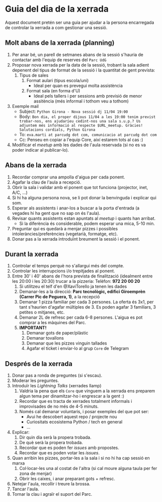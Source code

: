 # Guia del dia de la xerrada

Aquest document pretén ser una guia per ajudar a la persona encarregada de controlar la xerrada a com gestionar una sessió.

## Molt abans de la xerrada (planning)
1. Per anar bé, un parell de setmanes abans de la sessió s'hauria de contactar amb l'equip de reserves del `Parc UdG`
2. Proposar nova xerrada per la data de la sessió, trobant la sala adient depenent del tipus de format de la sessió i la quantitat de gent prevista:
    1. Tipus de sales
        1. Format aulari (tipus escola/uni)
            - Ideal per quan es prevegui molta assistència
        2. Format sala (en forma d'U)
            - Ideal pels tallers i per sessions amb previsió de menor assitència (més informal i tothom veu a tothom)
2. Exemple mail
    - Subject: `Python Girona - Nova sessió dj 11/04 19:00`
    - Body: `Bon dia, el proper dijous 11/04 a les 19:00 tenim previst trobar-nos, ens ajudaríeu cedint-nos una sala s.u.p.? Us adjuntem més informació al respecte $URL_meetup. Gràcies! Salutacions cordials, Python Girona`
    - To: `eva.marti at parcudg dot com, comunicacio at parcudg dot com`
    - Cc: Penseu en copiar a l'equip Core, així estarem tots al cas :)
3. Modificar el _meetup_ amb les dades de l'aula reservada (si no es va poder indicar al publicar-lo).

## Abans de la xerrada
1. Recordar comprar una ampolla d'aigua per cada ponent.
2. Agafar la clau de l'aula a recepció.
3. Obrir la sala i validar amb el ponent que tot funciona (projector, inet, A/C, ...)
4. Si hi ha alguna persona nova, se li pot donar la benvinguda i explicar qui som.
5. Esperar als assistents i anar-los a buscar a la porta d'entrada (a vegades hi ha gent que no sap on és l'aula).
6. Revisar quants assistents estan apuntats al _meetup_ i quants han arribat.
   - Si la diferència és considerable, podem esperar una mica, 5-10 min.
7. Preguntar qui es quedarà a menjar pizzes i possibles intoleràncies/preferències (vegetarià, formatge, etc).
8. Donar pas a la xerrada introduïnt breument la sessió i el ponent.

## Durant la xerrada
1. Controlar el temps perquè no s'allargui més del compte.
2. Controlar les interrupcions i/o trepitjades al ponent.
3. Entre 30' i 40' abans de l'hora prevista de finalització (idealment entre les 20:00 i les 20:30) trucar a la pizzeria: Telèfon: **972 20 00 20**
   1. Si utilitzeu el telf d'en @XaviTorello ja tenen les dades
   2. Demanar-les a la direcció:
        **Parc tecnològic, edifici Giroemprèn (Carrer Pic de Peguera, 1)**, a la recepció
   3. Demanar 1 pizza familiar per cada 3 persones. La oferta és 3x1, per tant s'haurien d'agafar múltiples de 3. Es poden agafar 3 familiars, 3 petites o mitjanes, etc.
   4. Demanar 2L de refresc per cada 6-8 persones. L'aigua es pot comprar a les màquines del Parc.
   5. **IMPORTANT!**
      1. Demanar gots de paper/plàstic
      1. Demanar tovallons
      2. Demanar que les pizzes vinguin tallades
      3. Agafar el ticket i enviar-lo al grup `Core` de Telegram

## Després de la xerrada
1. Donar pas a ronda de preguntes (si s'escau).
2. Moderar les preguntes.
3. Introduïr les _Lightning Talks_ (xerrades llamp)
   1. Valdria la pena que els `Core` que vinguem a la xerrada ens preparem algun tema per dinamitzar-ho i engrescar a la gent :)
   2. Recordar que es tracta de xerrades totalment informals i improvisades de no més de 4-5 minuts.
   3. Només cal demanar voluntaris, i posar exemples del que pot ser:
      - Avui he descobert aquest repo / projecte nou
      - Curiositats ecosistema Python / tech en general
      - ...
4. Explicar:
   1. Dir quin dia serà la propera trobada.
   2. De què serà la propera trobada.
   3. Recordar que es poden fer _issues_ amb propostes.
   4. Recordar que es poden votar les _issues_.
5. Quan arribin les pizzes, portar-les a la sala i si no hi ha cap sessió en marxa 
   1. Col·locar-les una al costat de l'altra (si cal moure alguna taula per fer zona de menjar)   
   2. Obrir les caixes, i anar preparant gots + refresc.
6. Netejar l'aula, recollir i treure la brossa.
7. Tancar l'aula.
8. Tornar la clau i agraïr el suport del Parc.
